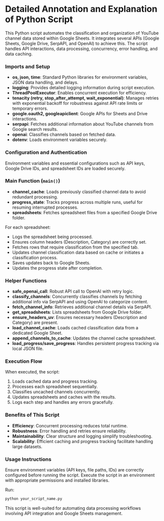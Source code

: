 # Detailed Annotation and Explanation of Python Script

This Python script automates the classification and organization of YouTube channel data stored within Google Sheets. It integrates several APIs (Google Sheets, Google Drive, SerpAPI, and OpenAI) to achieve this. The script handles API interactions, data processing, concurrency, error handling, and data caching.

### Imports and Setup

- **os, json, time**: Standard Python libraries for environment variables, JSON data handling, and delays.
- **logging**: Provides detailed logging information during script execution.
- **ThreadPoolExecutor**: Enables concurrent execution for efficiency.
- **tenacity (retry, stop_after_attempt, wait_exponential)**: Manages retries with exponential backoff for robustness against API rate limits or temporary errors.
- **google.oauth2, googleapiclient**: Google APIs for Sheets and Drive interactions.
- **serpapi**: Fetches additional information about YouTube channels from Google search results.
- **openai**: Classifies channels based on fetched data.
- **dotenv**: Loads environment variables securely.

### Configuration and Authentication

Environment variables and essential configurations such as API keys, Google Drive IDs, and spreadsheet IDs are loaded securely.

### Main Function (`main()`)

- **channel_cache**: Loads previously classified channel data to avoid redundant processing.
- **progress_state**: Tracks progress across multiple runs, useful for resuming interrupted processes.
- **spreadsheets**: Fetches spreadsheet files from a specified Google Drive folder.

For each spreadsheet:
- Logs the spreadsheet being processed.
- Ensures column headers (Description, Category) are correctly set.
- Fetches rows that require classification from the specified tab.
- Updates channel classification data based on cache or initiates a classification process.
- Saves updates back to Google Sheets.
- Updates the progress state after completion.

### Helper Functions

- **safe_openai_call**: Robust API call to OpenAI with retry logic.
- **classify_channels**: Concurrently classifies channels by fetching additional info via SerpAPI and using OpenAI to categorize content.
- **fetch_channel_info**: Retrieves additional channel details via SerpAPI.
- **get_spreadsheets**: Lists spreadsheets from Google Drive folder.
- **ensure_headers_uv**: Ensures necessary headers (Description and Category) are present.
- **load_channel_cache**: Loads cached classification data from a dedicated Google Sheet.
- **append_channels_to_cache**: Updates the channel cache spreadsheet.
- **load_progress/save_progress**: Handles persistent progress tracking via local JSON file.

### Execution Flow

When executed, the script:
1. Loads cached data and progress tracking.
2. Processes each spreadsheet sequentially.
3. Classifies uncached channels concurrently.
4. Updates spreadsheets and caches with the results.
5. Logs each step and handles any errors gracefully.

### Benefits of This Script

- **Efficiency**: Concurrent processing reduces total runtime.
- **Robustness**: Error handling and retries ensure reliability.
- **Maintainability**: Clear structure and logging simplify troubleshooting.
- **Scalability**: Efficient caching and progress tracking facilitate handling large datasets.

### Usage Instructions

Ensure environment variables (API keys, file paths, IDs) are correctly configured before running the script. Execute the script in an environment with appropriate permissions and installed libraries.

Run:
```bash
python your_script_name.py
```

This script is well-suited for automating data processing workflows involving API integration and Google Sheets management.

